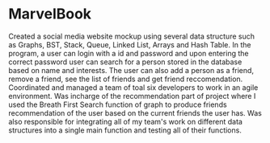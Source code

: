 # MarvelBook
Created a social media website mockup using several data structure such as Graphs, BST, Stack, Queue, 
Linked List, Arrays and Hash Table.
In the program, a user can login with a id and password and upon entering the correct password user can search for a person stored in the database based on name and interests. The user can also add a person as a friend, remove a friend, see the list of friends and get friend reccomendation. 
Coordinated and managed a team of toal six developers to work in an agile environment.
Was incharge of the recommendation part of project where I used the Breath First Search function of graph to produce friends
recommendation of the user based on the current friends the user has.
Was also responsible for integrating all of my team's work on different data structures into a single main function and testing all of their functions.
